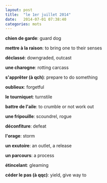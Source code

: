 ```yaml
---
layout: post
title:  "le 1er juillet 2014"
date:   2014-07-01 07:38:40
categories: mots
---
```


**chien de garde**: guard dog

**mettre à la raison**: to bring one to their senses

**déclassé**: downgraded, outcast

**une charogne**: rotting carcass

**s'apprêter (à qch)**: prepare to do something

**oublieux**: forgetful

**le tourniquet**: turnstile

**battre de l'aile**: to crumble or not work out

**une fripouille**: scoundrel, rogue

**déconfiture**: defeat

**l'orage**: storm

**un exutoire**: an outlet, a release

**un parcours**: a process

**étincelant**: gleaming

**céder le pas (à qqc)**: yield, give way to

